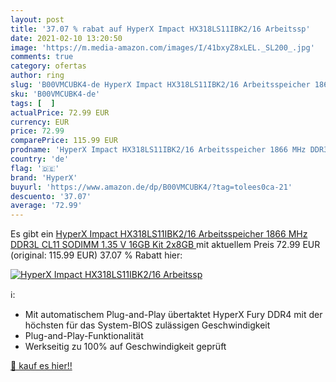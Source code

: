 ```yaml
---
layout: post
title: '37.07 % rabat auf HyperX Impact HX318LS11IBK2/16 Arbeitssp'
date: 2021-02-10 13:20:50
image: 'https://m.media-amazon.com/images/I/41bxyZ8xLEL._SL200_.jpg'
comments: true
category: ofertas
author: ring
slug: 'B00VMCUBK4-de HyperX Impact HX318LS11IBK2/16 Arbeitsspeicher 1866 MHz...'
sku: 'B00VMCUBK4-de'
tags: [  ]
actualPrice: 72.99 EUR
currency: EUR
price: 72.99
comparePrice: 115.99 EUR
prodname: 'HyperX Impact HX318LS11IBK2/16 Arbeitsspeicher 1866 MHz DDR3L CL11 SODIMM 1.35 V  16GB Kit  2x8GB '
country: 'de'
flag: '🇩🇪'
brand: 'HyperX'
buyurl: 'https://www.amazon.de/dp/B00VMCUBK4/?tag=tolees0ca-21'
descuento: '37.07'
average: '72.99'
---
```


Es gibt ein [HyperX Impact HX318LS11IBK2/16 Arbeitsspeicher 1866 MHz DDR3L CL11 SODIMM 1.35 V  16GB Kit  2x8GB ](https://www.amazon.de/dp/B00VMCUBK4/?tag=tolees0ca-21) mit aktuellem Preis 72.99 EUR (original: 115.99 EUR) 37.07 % Rabatt hier:

[![HyperX Impact HX318LS11IBK2/16 Arbeitssp](https://m.media-amazon.com/images/I/41bxyZ8xLEL._SL200_.jpg)](https://www.amazon.de/dp/B00VMCUBK4/?tag=tolees0ca-21)

ℹ️:

- Mit automatischem Plug-and-Play übertaktet HyperX Fury DDR4 mit der höchsten für das System-BIOS zulässigen Geschwindigkeit
- Plug-and-Play-Funktionalität
- Werkseitig zu 100% auf Geschwindigkeit geprüft

[🛒 kauf es hier!!](https://www.amazon.de/dp/B00VMCUBK4/?tag=tolees0ca-21)
